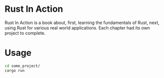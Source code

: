 # Rust In Action
Rust In Action is a book about, first, learning the fundamentals of Rust, next, using Rust for various real world applications. Each chapter had its own project to complete. 

# Usage
```bash
cd some_project/
cargo run
```
